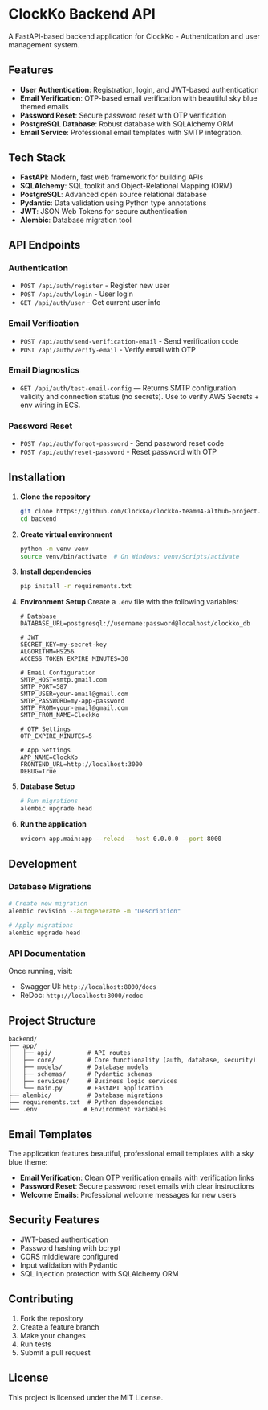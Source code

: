 # ClockKo Backend API

A FastAPI-based backend application for ClockKo - Authentication and user management system.

## Features

- **User Authentication**: Registration, login, and JWT-based authentication
- **Email Verification**: OTP-based email verification with beautiful sky blue themed emails
- **Password Reset**: Secure password reset with OTP verification
- **PostgreSQL Database**: Robust database with SQLAlchemy ORM
- **Email Service**: Professional email templates with SMTP integration.

## Tech Stack

- **FastAPI**: Modern, fast web framework for building APIs
- **SQLAlchemy**: SQL toolkit and Object-Relational Mapping (ORM)
- **PostgreSQL**: Advanced open source relational database
- **Pydantic**: Data validation using Python type annotations
- **JWT**: JSON Web Tokens for secure authentication
- **Alembic**: Database migration tool

## API Endpoints

### Authentication

- `POST /api/auth/register` - Register new user
- `POST /api/auth/login` - User login
- `GET /api/auth/user` - Get current user info

### Email Verification

- `POST /api/auth/send-verification-email` - Send verification code
- `POST /api/auth/verify-email` - Verify email with OTP

### Email Diagnostics
- `GET /api/auth/test-email-config` — Returns SMTP configuration validity and connection status (no secrets). Use to verify AWS Secrets + env wiring in ECS.

### Password Reset

- `POST /api/auth/forgot-password` - Send password reset code
- `POST /api/auth/reset-password` - Reset password with OTP

## Installation

1. **Clone the repository**

   ```bash
   git clone https://github.com/ClockKo/clockko-team04-althub-project.git
   cd backend
   ```

2. **Create virtual environment**

   ```bash
   python -m venv venv
   source venv/bin/activate  # On Windows: venv/Scripts/activate
   ```

3. **Install dependencies**

   ```bash
   pip install -r requirements.txt
   ```

4. **Environment Setup**
   Create a `.env` file with the following variables:

   ```env
   # Database
   DATABASE_URL=postgresql://username:password@localhost/clockko_db

   # JWT
   SECRET_KEY=my-secret-key
   ALGORITHM=HS256
   ACCESS_TOKEN_EXPIRE_MINUTES=30

   # Email Configuration
   SMTP_HOST=smtp.gmail.com
   SMTP_PORT=587
   SMTP_USER=your-email@gmail.com
   SMTP_PASSWORD=my-app-password
   SMTP_FROM=your-email@gmail.com
   SMTP_FROM_NAME=ClockKo

   # OTP Settings
   OTP_EXPIRE_MINUTES=5

   # App Settings
   APP_NAME=ClockKo
   FRONTEND_URL=http://localhost:3000
   DEBUG=True
   ```

5. **Database Setup**

   ```bash
   # Run migrations
   alembic upgrade head
   ```

6. **Run the application**

   ```bash
   uvicorn app.main:app --reload --host 0.0.0.0 --port 8000
   ```

## Development

### Database Migrations

```bash
# Create new migration
alembic revision --autogenerate -m "Description"

# Apply migrations
alembic upgrade head
```

### API Documentation

Once running, visit:

- Swagger UI: `http://localhost:8000/docs`
- ReDoc: `http://localhost:8000/redoc`

## Project Structure

```
backend/
├── app/
│   ├── api/          # API routes
│   ├── core/         # Core functionality (auth, database, security)
│   ├── models/       # Database models
│   ├── schemas/      # Pydantic schemas
│   ├── services/     # Business logic services
│   └── main.py       # FastAPI application
├── alembic/          # Database migrations
├── requirements.txt  # Python dependencies
└── .env             # Environment variables
```

## Email Templates

The application features beautiful, professional email templates with a sky blue theme:

- **Email Verification**: Clean OTP verification emails with verification links
- **Password Reset**: Secure password reset emails with clear instructions
- **Welcome Emails**: Professional welcome messages for new users

## Security Features

- JWT-based authentication
- Password hashing with bcrypt
- CORS middleware configured
- Input validation with Pydantic
- SQL injection protection with SQLAlchemy ORM

## Contributing

1. Fork the repository
2. Create a feature branch
3. Make your changes
4. Run tests
5. Submit a pull request

## License

This project is licensed under the MIT License.
